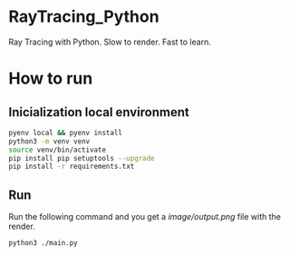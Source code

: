 # RayTracing_Python
 Ray Tracing with Python. Slow to render. Fast to learn.

# How to run

## Inicialization local environment

```bash
pyenv local && pyenv install
python3 -m venv venv
source venv/bin/activate
pip install pip setuptools --upgrade
pip install -r requirements.txt
```

## Run

Run the following command and you get a *image/output.png* file with the render.
```bash
python3 ./main.py 
```
